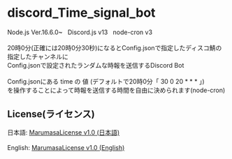 # discord_Time_signal_bot
Node.js Ver.16.6.0~&nbsp;&nbsp;&nbsp;Discord.js v13&nbsp;&nbsp;&nbsp;node-cron v3
<br>
<br>
20時0分(正確には20時0分30秒)になるとConfig.jsonで指定したディスコ鯖の指定したチャンネルに
<br>
Config.jsonで設定されたランダムな時報を送信するDiscord Bot
<br>
<br>
Config.jsonにある time の 値 (デフォルトで20時0分「 30 0 20 * * * 」)
<br>
を操作することによって時報を送信する時間を自由に決められます(node-cron)
## License(ライセンス)
日本語: [MarumasaLicense v1.0 (日本語)](https://github.com/malken21/MarumasaLicenses/blob/main/MarumasaLicense_v1.0/LICENSE-ja.md)
<br>
<br>
English: [MarumasaLicense v1.0 (English)](https://github.com/malken21/MarumasaLicenses/blob/main/MarumasaLicense_v1.0/LICENSE-en.md)
